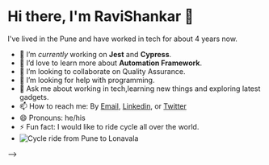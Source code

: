 # Hi there, I'm RaviShankar :wave: 

I've lived in the Pune and have worked in tech for about 4 years now.
- 🔭 I’m _currently_ working on **Jest** and **Cypress**.
- 🌱 I’d love to learn more about **Automation Framework**.
- 👯 I’m looking to collaborate on Quality Assurance.
- 🤔 I’m looking for help with programming.
- 💬 Ask me about working in tech,learning new things and exploring latest gadgets.
- 📫 How to reach me: By [Email](ravishankar.unipune@gmail.com), [Linkedin](https://www.linkedin.com/in/ravi-shankar-kumar/), or [Twitter](https://twitter.com/Kumarravicctech)
- 😄 Pronouns: he/his
- ⚡ Fun fact: I would like to ride cycle all over the world.
- ![Cycle ride from Pune to Lonavala](https://user-images.githubusercontent.com/63152994/120316401-0025f700-c2fb-11eb-9e11-cda86c394673.jpg)

-->
